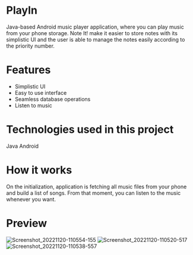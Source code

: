 # PlayIn
Java-based Android music player application, where you can play music from your phone storage. 
Note It! make it easier to store notes with its simplistic UI and the user is able to manage the notes easily according to the priority number.

# Features
* Simplistic UI
* Easy to use interface
* Seamless database operations
* Listen to music

# Technologies used in this project
Java
Android

# How it works
On the initialization, application is fetching all music files from your phone and build a list of songs. From that moment, you can listen to the music whenever you want.

# Preview
![Screenshot_20221120-110554-155](https://user-images.githubusercontent.com/48319985/202887662-222d4ff8-c9e9-4599-9248-28b466c87e2a.png)
![Screenshot_20221120-110520-517](https://user-images.githubusercontent.com/48319985/202887663-033087a7-2100-4e4a-b95a-bd74b42defa5.png)
![Screenshot_20221120-110538-557](https://user-images.githubusercontent.com/48319985/202887664-85936ff7-79f0-401f-a745-63ccfa1b4f39.png)


